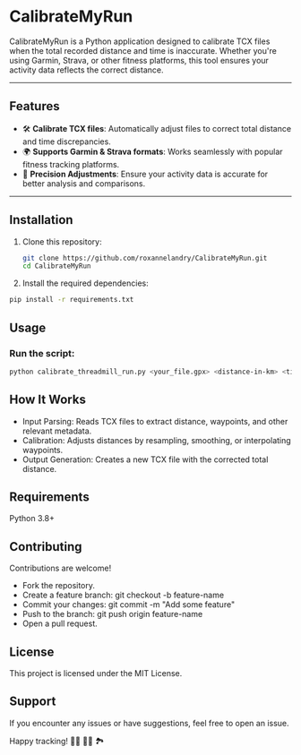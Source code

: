 # CalibrateMyRun

CalibrateMyRun is a Python application designed to calibrate TCX files when the total recorded distance and time is inaccurate. Whether you're using Garmin, Strava, or other fitness platforms, this tool ensures your activity data reflects the correct distance.  

---

## Features  
- 🛠️ **Calibrate TCX files**: Automatically adjust files to correct total distance and time discrepancies.  
- 🌍 **Supports Garmin & Strava formats**: Works seamlessly with popular fitness tracking platforms.  
- 📏 **Precision Adjustments**: Ensure your activity data is accurate for better analysis and comparisons.  

---

## Installation  

1. Clone this repository:  
   ```bash
   git clone https://github.com/roxannelandry/CalibrateMyRun.git
   cd CalibrateMyRun
   ```
2. Install the required dependencies:
```bash
pip install -r requirements.txt
```

## Usage

### Run the script:
```bash
python calibrate_threadmill_run.py <your_file.gpx> <distance-in-km> <time-in-min>
```

## How It Works

- Input Parsing: Reads TCX files to extract distance, waypoints, and other relevant metadata.
- Calibration: Adjusts distances by resampling, smoothing, or interpolating waypoints.
- Output Generation: Creates a new TCX file with the corrected total distance.

## Requirements
Python 3.8+

## Contributing
Contributions are welcome!

- Fork the repository.
- Create a feature branch: git checkout -b feature-name
- Commit your changes: git commit -m "Add some feature"
- Push to the branch: git push origin feature-name
- Open a pull request.

## License
This project is licensed under the MIT License.

## Support
If you encounter any issues or have suggestions, feel free to open an issue.

Happy tracking! 🚴‍♂️ 🏃‍♀️ 🏞️
